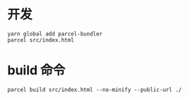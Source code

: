 # 开发
```
yarn global add parcel-bundler
parcel src/index.html
```

# build 命令
```
parcel build src/index.html --no-minify --public-url ./
```